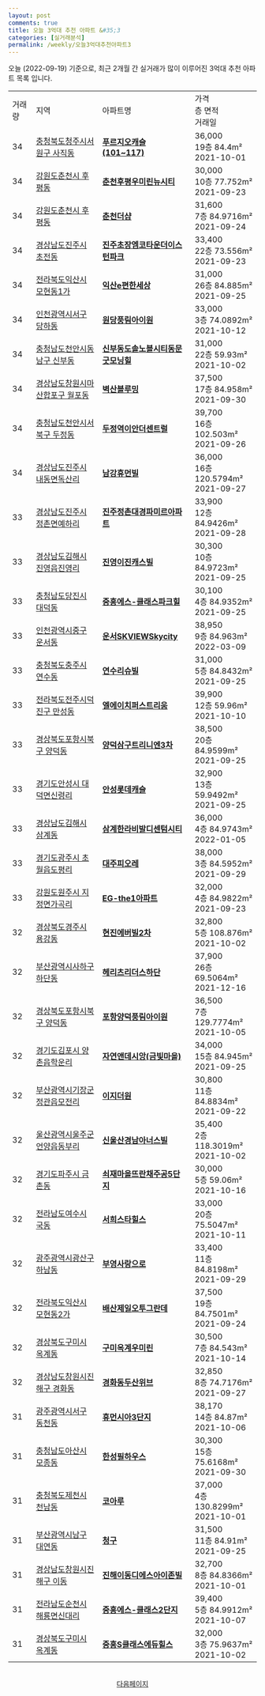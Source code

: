 ```yaml
---
layout: post
comments: true
title: 오늘 3억대 추천 아파트 &#35;3
categories: [실거래분석]
permalink: /weekly/오늘3억대추천아파트3
---
```


오늘 (2022-09-19) 기준으로, 최근 2개월 간 실거래가 많이 이루어진 3억대 추천 아파트 목록 입니다.

<table class="sortable">
  <tr>
    <td>거래량</td>
    <td>지역</td>
    <td>아파트명</td>
    <td>가격<br>층 면적<br>거래일</td>
  </tr>

  <tr class="item">
    <td>34</td>
    <td><a href="/apt/충청북도청주시서원구사직동">충청북도청주시서원구 사직동</a></td>
    <td style="font-weight: bold;"><a href="/apt/충청북도청주시서원구사직동푸르지오캐슬(101~117)">푸르지오캐슬(101~117)</a></td>
    <td>36,000<br>19층  84.4m²<br>2021-10-01</td>
  </tr>

  <tr class="item">
    <td>34</td>
    <td><a href="/apt/강원도춘천시후평동">강원도춘천시 후평동</a></td>
    <td style="font-weight: bold;"><a href="/apt/강원도춘천시후평동춘천후평우미린뉴시티">춘천후평우미린뉴시티</a></td>
    <td>30,000<br>10층  77.752m²<br>2021-09-23</td>
  </tr>

  <tr class="item">
    <td>34</td>
    <td><a href="/apt/강원도춘천시후평동">강원도춘천시 후평동</a></td>
    <td style="font-weight: bold;"><a href="/apt/강원도춘천시후평동춘천더샵">춘천더샵</a></td>
    <td>31,600<br>7층  84.9716m²<br>2021-09-24</td>
  </tr>

  <tr class="item">
    <td>34</td>
    <td><a href="/apt/경상남도진주시초전동">경상남도진주시 초전동</a></td>
    <td style="font-weight: bold;"><a href="/apt/경상남도진주시초전동진주초장엠코타운더이스턴파크">진주초장엠코타운더이스턴파크</a></td>
    <td>33,400<br>22층  73.556m²<br>2021-09-23</td>
  </tr>

  <tr class="item">
    <td>34</td>
    <td><a href="/apt/전라북도익산시모현동1가">전라북도익산시 모현동1가</a></td>
    <td style="font-weight: bold;"><a href="/apt/전라북도익산시모현동1가익산e편한세상">익산e편한세상</a></td>
    <td>31,000<br>26층  84.885m²<br>2021-09-25</td>
  </tr>

  <tr class="item">
    <td>34</td>
    <td><a href="/apt/인천광역시서구당하동">인천광역시서구 당하동</a></td>
    <td style="font-weight: bold;"><a href="/apt/인천광역시서구당하동원당풍림아이원">원당풍림아이원</a></td>
    <td>33,000<br>3층  74.0892m²<br>2021-10-12</td>
  </tr>

  <tr class="item">
    <td>34</td>
    <td><a href="/apt/충청남도천안시동남구신부동">충청남도천안시동남구 신부동</a></td>
    <td style="font-weight: bold;"><a href="/apt/충청남도천안시동남구신부동신부동도솔노블시티동문굿모닝힐">신부동도솔노블시티동문굿모닝힐</a></td>
    <td>31,000<br>22층  59.93m²<br>2021-10-02</td>
  </tr>

  <tr class="item">
    <td>34</td>
    <td><a href="/apt/경상남도창원시마산합포구월포동">경상남도창원시마산합포구 월포동</a></td>
    <td style="font-weight: bold;"><a href="/apt/경상남도창원시마산합포구월포동벽산블루밍">벽산블루밍</a></td>
    <td>37,500<br>17층  84.958m²<br>2021-09-30</td>
  </tr>

  <tr class="item">
    <td>34</td>
    <td><a href="/apt/충청남도천안시서북구두정동">충청남도천안시서북구 두정동</a></td>
    <td style="font-weight: bold;"><a href="/apt/충청남도천안시서북구두정동두정역이안더센트럴">두정역이안더센트럴</a></td>
    <td>39,700<br>16층  102.503m²<br>2021-09-26</td>
  </tr>

  <tr class="item">
    <td>34</td>
    <td><a href="/apt/경상남도진주시내동면독산리">경상남도진주시 내동면독산리</a></td>
    <td style="font-weight: bold;"><a href="/apt/경상남도진주시내동면독산리남강휴먼빌">남강휴먼빌</a></td>
    <td>36,000<br>16층  120.5794m²<br>2021-09-27</td>
  </tr>

  <tr class="item">
    <td>33</td>
    <td><a href="/apt/경상남도진주시정촌면예하리">경상남도진주시 정촌면예하리</a></td>
    <td style="font-weight: bold;"><a href="/apt/경상남도진주시정촌면예하리진주정촌대경파미르아파트">진주정촌대경파미르아파트</a></td>
    <td>33,900<br>12층  84.9426m²<br>2021-09-28</td>
  </tr>

  <tr class="item">
    <td>33</td>
    <td><a href="/apt/경상남도김해시진영읍진영리">경상남도김해시 진영읍진영리</a></td>
    <td style="font-weight: bold;"><a href="/apt/경상남도김해시진영읍진영리진영이진캐스빌">진영이진캐스빌</a></td>
    <td>30,300<br>10층  84.9723m²<br>2021-09-25</td>
  </tr>

  <tr class="item">
    <td>33</td>
    <td><a href="/apt/충청남도당진시대덕동">충청남도당진시 대덕동</a></td>
    <td style="font-weight: bold;"><a href="/apt/충청남도당진시대덕동중흥에스-클래스파크힐">중흥에스-클래스파크힐</a></td>
    <td>30,100<br>4층  84.9352m²<br>2021-09-25</td>
  </tr>

  <tr class="item">
    <td>33</td>
    <td><a href="/apt/인천광역시중구운서동">인천광역시중구 운서동</a></td>
    <td style="font-weight: bold;"><a href="/apt/인천광역시중구운서동운서SKVIEWSkycity">운서SKVIEWSkycity</a></td>
    <td>38,950<br>9층  84.963m²<br>2022-03-09</td>
  </tr>

  <tr class="item">
    <td>33</td>
    <td><a href="/apt/충청북도충주시연수동">충청북도충주시 연수동</a></td>
    <td style="font-weight: bold;"><a href="/apt/충청북도충주시연수동연수리슈빌">연수리슈빌</a></td>
    <td>31,000<br>5층  84.8432m²<br>2021-09-25</td>
  </tr>

  <tr class="item">
    <td>33</td>
    <td><a href="/apt/전라북도전주시덕진구만성동">전라북도전주시덕진구 만성동</a></td>
    <td style="font-weight: bold;"><a href="/apt/전라북도전주시덕진구만성동엘에이치퍼스트리움">엘에이치퍼스트리움</a></td>
    <td>39,900<br>12층  59.96m²<br>2021-10-10</td>
  </tr>

  <tr class="item">
    <td>33</td>
    <td><a href="/apt/경상북도포항시북구양덕동">경상북도포항시북구 양덕동</a></td>
    <td style="font-weight: bold;"><a href="/apt/경상북도포항시북구양덕동양덕삼구트리니엔3차">양덕삼구트리니엔3차</a></td>
    <td>38,500<br>20층  84.9599m²<br>2021-09-25</td>
  </tr>

  <tr class="item">
    <td>33</td>
    <td><a href="/apt/경기도안성시대덕면신령리">경기도안성시 대덕면신령리</a></td>
    <td style="font-weight: bold;"><a href="/apt/경기도안성시대덕면신령리안성롯데캐슬">안성롯데캐슬</a></td>
    <td>32,900<br>13층  59.9492m²<br>2021-09-25</td>
  </tr>

  <tr class="item">
    <td>33</td>
    <td><a href="/apt/경상남도김해시삼계동">경상남도김해시 삼계동</a></td>
    <td style="font-weight: bold;"><a href="/apt/경상남도김해시삼계동삼계한라비발디센텀시티">삼계한라비발디센텀시티</a></td>
    <td>36,000<br>4층  84.9743m²<br>2022-01-05</td>
  </tr>

  <tr class="item">
    <td>33</td>
    <td><a href="/apt/경기도광주시초월읍도평리">경기도광주시 초월읍도평리</a></td>
    <td style="font-weight: bold;"><a href="/apt/경기도광주시초월읍도평리대주피오레">대주피오레</a></td>
    <td>38,000<br>3층  84.5952m²<br>2021-09-29</td>
  </tr>

  <tr class="item">
    <td>33</td>
    <td><a href="/apt/강원도원주시지정면가곡리">강원도원주시 지정면가곡리</a></td>
    <td style="font-weight: bold;"><a href="/apt/강원도원주시지정면가곡리EG-the1아파트">EG-the1아파트</a></td>
    <td>32,000<br>4층  84.9822m²<br>2021-09-23</td>
  </tr>

  <tr class="item">
    <td>32</td>
    <td><a href="/apt/경상북도경주시용강동">경상북도경주시 용강동</a></td>
    <td style="font-weight: bold;"><a href="/apt/경상북도경주시용강동현진에버빌2차">현진에버빌2차</a></td>
    <td>32,800<br>5층  108.876m²<br>2021-10-02</td>
  </tr>

  <tr class="item">
    <td>32</td>
    <td><a href="/apt/부산광역시사하구하단동">부산광역시사하구 하단동</a></td>
    <td style="font-weight: bold;"><a href="/apt/부산광역시사하구하단동헤리츠리더스하단">헤리츠리더스하단</a></td>
    <td>37,900<br>26층  69.5064m²<br>2021-12-16</td>
  </tr>

  <tr class="item">
    <td>32</td>
    <td><a href="/apt/경상북도포항시북구양덕동">경상북도포항시북구 양덕동</a></td>
    <td style="font-weight: bold;"><a href="/apt/경상북도포항시북구양덕동포항양덕풍림아이원">포항양덕풍림아이원</a></td>
    <td>36,500<br>7층  129.7774m²<br>2021-10-05</td>
  </tr>

  <tr class="item">
    <td>32</td>
    <td><a href="/apt/경기도김포시양촌읍학운리">경기도김포시 양촌읍학운리</a></td>
    <td style="font-weight: bold;"><a href="/apt/경기도김포시양촌읍학운리자연앤데시앙(금빛마을)">자연앤데시앙(금빛마을)</a></td>
    <td>34,000<br>15층  84.945m²<br>2021-09-25</td>
  </tr>

  <tr class="item">
    <td>32</td>
    <td><a href="/apt/부산광역시기장군정관읍모전리">부산광역시기장군 정관읍모전리</a></td>
    <td style="font-weight: bold;"><a href="/apt/부산광역시기장군정관읍모전리이지더원">이지더원</a></td>
    <td>30,800<br>11층  84.8834m²<br>2021-09-22</td>
  </tr>

  <tr class="item">
    <td>32</td>
    <td><a href="/apt/울산광역시울주군언양읍동부리">울산광역시울주군 언양읍동부리</a></td>
    <td style="font-weight: bold;"><a href="/apt/울산광역시울주군언양읍동부리신울산경남아너스빌">신울산경남아너스빌</a></td>
    <td>35,400<br>2층  118.3019m²<br>2021-10-02</td>
  </tr>

  <tr class="item">
    <td>32</td>
    <td><a href="/apt/경기도파주시금촌동">경기도파주시 금촌동</a></td>
    <td style="font-weight: bold;"><a href="/apt/경기도파주시금촌동쇠재마을뜨란채주공5단지">쇠재마을뜨란채주공5단지</a></td>
    <td>30,000<br>5층  59.06m²<br>2021-10-16</td>
  </tr>

  <tr class="item">
    <td>32</td>
    <td><a href="/apt/전라남도여수시국동">전라남도여수시 국동</a></td>
    <td style="font-weight: bold;"><a href="/apt/전라남도여수시국동서희스타힐스">서희스타힐스</a></td>
    <td>33,000<br>20층  75.5047m²<br>2021-10-11</td>
  </tr>

  <tr class="item">
    <td>32</td>
    <td><a href="/apt/광주광역시광산구하남동">광주광역시광산구 하남동</a></td>
    <td style="font-weight: bold;"><a href="/apt/광주광역시광산구하남동부영사랑으로">부영사랑으로</a></td>
    <td>33,400<br>11층  84.8198m²<br>2021-09-29</td>
  </tr>

  <tr class="item">
    <td>32</td>
    <td><a href="/apt/전라북도익산시모현동2가">전라북도익산시 모현동2가</a></td>
    <td style="font-weight: bold;"><a href="/apt/전라북도익산시모현동2가배산제일오투그란데">배산제일오투그란데</a></td>
    <td>37,500<br>19층  84.7501m²<br>2021-09-24</td>
  </tr>

  <tr class="item">
    <td>32</td>
    <td><a href="/apt/경상북도구미시옥계동">경상북도구미시 옥계동</a></td>
    <td style="font-weight: bold;"><a href="/apt/경상북도구미시옥계동구미옥계우미린">구미옥계우미린</a></td>
    <td>30,500<br>7층  84.543m²<br>2021-10-14</td>
  </tr>

  <tr class="item">
    <td>32</td>
    <td><a href="/apt/경상남도창원시진해구경화동">경상남도창원시진해구 경화동</a></td>
    <td style="font-weight: bold;"><a href="/apt/경상남도창원시진해구경화동경화동두산위브">경화동두산위브</a></td>
    <td>32,850<br>8층  74.7176m²<br>2021-09-27</td>
  </tr>

  <tr class="item">
    <td>31</td>
    <td><a href="/apt/광주광역시서구동천동">광주광역시서구 동천동</a></td>
    <td style="font-weight: bold;"><a href="/apt/광주광역시서구동천동휴먼시아3단지">휴먼시아3단지</a></td>
    <td>38,170<br>14층  84.87m²<br>2021-10-06</td>
  </tr>

  <tr class="item">
    <td>31</td>
    <td><a href="/apt/충청남도아산시모종동">충청남도아산시 모종동</a></td>
    <td style="font-weight: bold;"><a href="/apt/충청남도아산시모종동한성필하우스">한성필하우스</a></td>
    <td>30,300<br>15층  75.6168m²<br>2021-09-30</td>
  </tr>

  <tr class="item">
    <td>31</td>
    <td><a href="/apt/충청북도제천시천남동">충청북도제천시 천남동</a></td>
    <td style="font-weight: bold;"><a href="/apt/충청북도제천시천남동코아루">코아루</a></td>
    <td>37,000<br>4층  130.8299m²<br>2021-10-01</td>
  </tr>

  <tr class="item">
    <td>31</td>
    <td><a href="/apt/부산광역시남구대연동">부산광역시남구 대연동</a></td>
    <td style="font-weight: bold;"><a href="/apt/부산광역시남구대연동청구">청구</a></td>
    <td>31,500<br>11층  84.91m²<br>2021-09-25</td>
  </tr>

  <tr class="item">
    <td>31</td>
    <td><a href="/apt/경상남도창원시진해구이동">경상남도창원시진해구 이동</a></td>
    <td style="font-weight: bold;"><a href="/apt/경상남도창원시진해구이동진해이동디에스아이존빌">진해이동디에스아이존빌</a></td>
    <td>32,700<br>8층  84.8366m²<br>2021-10-01</td>
  </tr>

  <tr class="item">
    <td>31</td>
    <td><a href="/apt/전라남도순천시해룡면신대리">전라남도순천시 해룡면신대리</a></td>
    <td style="font-weight: bold;"><a href="/apt/전라남도순천시해룡면신대리중흥에스-클래스2단지">중흥에스-클래스2단지</a></td>
    <td>39,400<br>5층  84.9912m²<br>2021-10-07</td>
  </tr>

  <tr class="item">
    <td>31</td>
    <td><a href="/apt/경상북도구미시옥계동">경상북도구미시 옥계동</a></td>
    <td style="font-weight: bold;"><a href="/apt/경상북도구미시옥계동중흥S클래스에듀힐스">중흥S클래스에듀힐스</a></td>
    <td>32,000<br>3층  75.9637m²<br>2021-10-02</td>
  </tr>

  <tr>
      <script async src="https://pagead2.googlesyndication.com/pagead/js/adsbygoogle.js?client=ca-pub-3485438051770037"
          crossorigin="anonymous"></script>
      <ins class="adsbygoogle"
          style="display:block"
          data-ad-format="fluid"
          data-ad-layout-key="-fb+5w+4e-db+86"
          data-ad-client="ca-pub-3485438051770037"
          data-ad-slot="1827090281"></ins>
      <script>
          (adsbygoogle = window.adsbygoogle || []).push({});
      </script>
  </tr>
    
</table>

<br>
<center><a href="/weekly/오늘3억대추천아파트">다음페이지</a></center>
<br><br>
